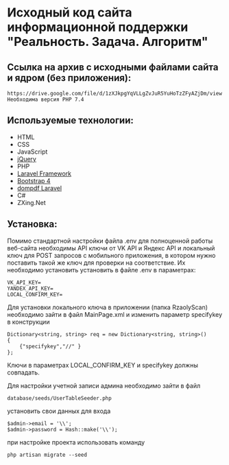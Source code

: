
# Исходный код сайта информационной поддержки "Реальность. Задача. Алгоритм"

## Ссылка на архив с исходными файлами сайта и ядром (без приложения):
    https://drive.google.com/file/d/1zXJkpgYqVLLgZvJuR5YuHoTzZFyAZjDm/view
    Необходима версия PHP 7.4

## Используемые технологии:

- HTML
- CSS
- JavaScript
- [jQuery](https://jquery.com/)
- PHP
- [Laravel Framework](https://laravel.com/)
- [Bootstrap 4](https://getbootstrap.com/)
- [dompdf Laravel](https://github.com/barryvdh/laravel-dompdf)
- C#
- ZXing.Net


## Установка:

Помимо стандартной настройки файла .env для полноценной работы веб-сайта необходимы API ключи от VK API и Яндекс API и локальный ключ для POST запросов с мобильного приложения, в котором нужно поставить такой же ключ для проверки на соответствие. Их необходимо установить установить в файле .env в параметрах:

    VK_API_KEY=
    YANDEX_API_KEY=
    LOCAL_CONFIRM_KEY=

Для установки локального ключа в приложении (папка RzaolyScan) необходимо зайти в файл MainPage.xml и изменить параметр specifykey в конструкции

    Dictionary<string, string> req = new Dictionary<string, string>()
    {
        {"specifykey","//" }
    };

Ключи в параметрах LOCAL_CONFIRM_KEY и specifykey должны совпадать.

Для настройки учетной записи админа необходимо зайти в файл

    database/seeds/UserTableSeeder.php

установить свои данных для входа

    $admin->email = '\\';
    $admin->password = Hash::make('\\');

при настройке проекта использовать команду

    php artisan migrate --seed
